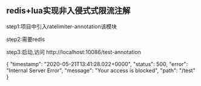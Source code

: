 ## redis+lua实现非入侵式式限流注解



step1:项目中引入ratelimiter-annotation该模块

step2:需要redis

step3:启动,访问 http://localhost:10086/test-annotation


{
    "timestamp": "2020-05-21T13:41:28.022+0000",
    "status": 500,
    "error": "Internal Server Error",
    "message": "Your access is blocked",
    "path": "/test"
}